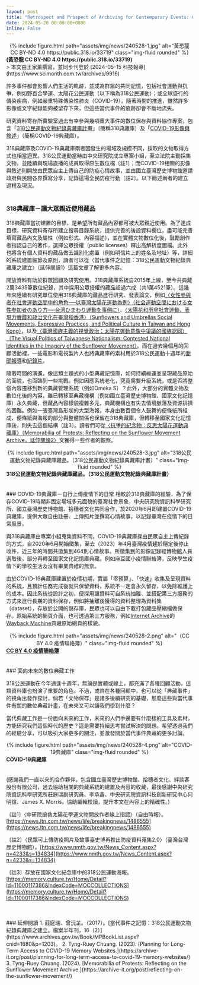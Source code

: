 ```yaml
---
layout: post
title: "Retrospect and Prospect of Archiving for Contemporary Events: Case Studies from the 318 Civil Movment and Covid-19 Pandemic."
date: 2024-05-28 00:00:00+0800
inline: False
---
```


<center>
<div class="row">
    <div class="col-sm mt-3 mt-md-0">
        {% include figure.html path="assets/img/news/240528-1.jpg" alt="黃恐龍 CC BY-ND 4.0 https://public.318.io/33719" class="img-fluid rounded" %}
    </div>
</div>
</center>
<div class="caption">
    <b>(黃恐龍 CC BY-ND 4.0 https://public.318.io/33719)</b>
</div>
> 本文由王家薰撰寫，並同步刊登於 [2024-05-15 科技報導](https://www.scimonth.com.tw/archives/9916)

許多事件都會影響人們生活的軌跡，並成為群眾的共同記憶，包括社會運動與抗爭，例如野百合學運、太陽花公民運動（以下稱為318公民運動）；或全球盛行的傳染疾病，例如嚴重特殊傳染性肺炎（COVID-19）。隨著時間的推進，雖然許多影像或文字紀錄能夠被留存下來，但這些當代事件的痕跡卻會不斷地流失。

研究資料寄存所實驗室過去有幸參與幾項重大事件的數位保存與資料協作專案，包含「[318公民運動文物紀錄典藏庫計畫](https://public.318.io)」（簡稱318典藏庫）及「[COVID-19影像與敘述](https://th.covid19.commons.tw/)」（簡稱COVID-19典藏庫）。

318典藏庫及COVID-19典藏庫兩者因發生的場域及規模不同，採取的文物取得方式也相當迥異。318公民運動當時由中央研究院成立專案小組，至立法院主動採集文物，並陸續與現場直播的成員取得原生數位檔〔註1〕；而COVID-19相關的影像與敘述則開放由民眾自主上傳自己的防疫心情故事，並由國立臺灣歷史博物館邀請政府與民間各界撰寫分享，記錄這場全民防疫行動〔註2〕。以下簡述兩者的建立過程及現況。
<br> 
<br> 
### 318典藏庫－讓大眾親近使用藏品
318典藏庫當初建置的目標，是希望所有藏品內容都可被大眾親近使用。為了達成目標，研究資料寄存所建立搜尋目錄系統，提供完善的後設資料欄位，盡可能完善填寫藏品內文及屬性（例如形式、內容描述），並在實體文物數位化後，鼓勵創作者指認自己的著作，選擇公眾授權（public licenses）釋出高解析度圖檔。此外也將含有個人資料的藏品做去識別化處置（例如明信片上的姓名及地址）等，詳細的系統建置細節及原則，讀者可以從〈當代事件之記憶：318公民運動文物紀錄典藏庫之建立〉（延伸閱讀1）這篇文章了解更多內容。

開放資料有助於群眾回顧及研究使用。318典藏庫系統自2015年上線，至今共典藏2萬3435筆數位紀錄，其中採用公眾授權的藏品超過六成（共1萬4521筆）。這幾年來陸續有研究單位使用318典藏庫的藏品進行研究、發表論文，例如[〈女性參與者在社會運動空間中的角色──以臺灣太陽花運動為例〉（社会運動空間における女性参加者のあり方──台湾ひまわり運動を事例に）](https://www.ir.nihon-u.ac.jp/pdf/research/publication/01_41_05.pdf
)、[〈太陽花和雨傘社會運動，表現力實踐和政治文化在臺灣和香港〉（Sunflowers and Umbrellas Social Movements, Expressive Practices, and Political Culture in Taiwan and Hong Kong）](https://ieas.directfrompublisher.com/catalog/book/sunflowers-and-umbrellas)，以及[〈臺灣國族主義的視覺政治：太陽花運動意像中爭議的國族認同〉（The Visual Politics of Taiwanese Nationalism: Contested National Identities in the Imagery of the Sunflower Movement）](https://yorkspace.library.yorku.ca/items/a5f7ca03-cdc5-4306-bcaf-0dbd71c8ac7f)。而在過去幾個月的回顧活動裡，一些電影和電視製片人也將典藏庫的素材用於318公民運動十週年的[新聞報導](https://www.youtube.com/watch?v=TxaO1XYrRDQ)和[紀錄片](https://www.youtube.com/watch?v=ijo4Np3VJYM)。

隨著時間的演進，像這類主題式的小型典藏記憶庫，如何持續維運並呈現藏品原始的面貌，也面臨到一些挑戰。例如因應系統老化，究竟需要升級系統，或是否將整個內容遷移到新的典藏管理系統（例如Omeka S）？此外，大部分的實體文物及數位化後的內容，雖已轉移至典藏機構（例如國立臺灣歷史博物館、國家文化記憶庫）永久典藏，但藏品內容樣貌複雜多元，典藏機構也有失去情境脈落及資源排擠的困難。例如一張臺灣島形狀的大型海報，本身由數百個令人鼓舞的便條紙所組成，便條紙與海報的部分與整體關係也保留在318典藏庫，但轉移至國家文化記憶庫後，則失去這個結構〔註3〕。讀者們可從[〈抗爭的紀念物：反思太陽花運動典藏庫〉（Memorabilia of Protests: Reflecting on the Sunflower Movement Archive，延伸閱讀2）](https://archive-it.org/post/planning-for-long-term-access-to-covid-19-memory-websites/)文獲得一些作者的觀察。


<center>
<div class="row">
    <div class="col-sm mt-3 mt-md-0">
        {% include figure.html path="assets/img/news/240528-3.jpg" alt="318公民運動文物紀錄典藏庫藏品。（318公民運動文物紀錄典藏庫計畫）" class="img-fluid rounded" %}
    </div>
</div>
</center>
<div class="caption">
    <b>318公民運動文物紀錄典藏庫藏品。（318公民運動文物紀錄典藏庫計畫）</b>
</div>

<br> 
<br> 
### COVID-19典藏庫－自行上傳疫情下的日常
相較於318典藏庫的經驗，為了保存COVID-19時期非固定場域多元面貌的臺灣社會景象，中央研究院資訊科學研究所、國立臺灣歷史博物館、拾穗者文化共同合作，於2020年6月即建置COVID-19典藏庫，提供大眾自由註冊、上傳照片並撰寫心情故事，以記錄臺灣在疫情下的日常風景。

與318典藏庫由專案小組蒐集資料不同，COVID-19典藏庫採由民眾自主上傳紀錄的方式，自2020年6月開始徵集，至去（2023）年4月臺灣疫情趨於穩定後停止收件，近三年的時間共徵集到464則心情故事。所徵集到的影像記錄經博物館人員選取後，部分再轉至國家文化記憶庫典藏。例如麻豆國小疫情聯絡簿，反映學生疫情下的學校生活及沒有畢業典禮的無奈。

由於COVID-19典藏庫建置於疫情初期，實屬「零預算」、「快速」收集及呈現資料的系統，且預計任務完成後就只保留資料，系統不一定會永久留存，以免除維護上的成本。因此系統從設計之初，便採用讓資料可自系統抽離、並搭配第三方服務的方式來進行長期的資料保存，例如將抽離後獲得的資料整理為資料集（dataset），存放於公開的儲存庫，民眾也可以自由下載打包藏品壓縮檔做保存。原始系統的網頁介面，也可透過第三方服務，例如[Internet Archive](https://archive.org/)的[Wayback Machine](https://wayback-api.archive.org/)典藏原始網頁的樣貌。

<center>
<div class="row">
    <div class="col-sm mt-3 mt-md-0">
        {% include figure.html path="assets/img/news/240528-2.png" alt="（CC BY 4.0 疫情聯絡簿）" class="img-fluid rounded" %}
    </div>
</div>
</center>
<div class="caption">
    <b><a href="https://th.covid19.commons.tw/occurrence/2001403">CC BY 4.0 疫情聯絡簿</a></b>
</div>

<br> 
<br> 
### 面向未來的數位典藏工作

318公民運動在今年適逢十週年，無論是實體或線上，都充滿了各種回顧活動，這類資料庫也扮演了重要的角色。不過，或許在各種回顧中，也可以從「典藏事件」的視角出發作探討，倘若「文物保存」是諸多後續研究的基礎，那麼這些與當代事件有關的數位典藏計畫，在未來又可以讓我們學到什麼？

當代典藏工作是一份面向未來的工作，未來的人們手邊要有什麼樣的工具及素材，方能研究我們這個時代的歷史？這是需要持續思考嘗試解決的問題。希望透過我們的經驗分享，可以吸引大家更多的關注，並激發關於當代事件典藏的更多討論。


<center>
<div class="row">
    <div class="col-sm mt-3 mt-md-0">
        {% include figure.html path="assets/img/news/240528-4.png" alt="COVID-19典藏庫" class="img-fluid rounded" %}
    </div>
</div>
</center>
<div class="caption">
    <b>COVID-19典藏庫</b>
</div>

<br> 
<br> 
(感謝我們一直以來的合作夥伴，包含國立臺灣歷史博物館、拾穗者文化、絆談客股份有限公司，過去協助相關的典藏系統的建置及內容的收藏，最後感謝中央研究院資訊科學研究所莊庭瑞副研究員、李承鑫、中央研究院資訊科技創新研究中心何明諠、James X. Morris，協助編輯校讀，提升本文在內容上的精確性。)

〔註1〕〈中研院搶救太陽花學運文物開放作者線上指認〉（自由時報）。[https://news.ltn.com.tw/news/life/breakingnews/1486555](https://news.ltn.com.tw/news/life/breakingnews/1486555)

〔註2〕〈民眾可上傳防疫照片及故事臺史博再推出防疫資料蒐集2.0〉（臺灣台灣歷史博物館）。[https://www.nmth.gov.tw/News_Content.aspx?n=4233&s=134834](https://www.nmth.gov.tw/News_Content.aspx?n=4233&s=134834)

〔註3〕存放在國家文化紀念庫中的318公民運動海報。[https://memory.culture.tw/Home/Detail?Id=11000117386&IndexCode=MOCCOLLECTIONS](https://memory.culture.tw/Home/Detail?Id=11000117386&IndexCode=MOCCOLLECTIONS)


<br> 
<br> 
### 延伸閱讀
1. 莊庭瑞、曾沅芷。（2017）。[當代事件之記憶：318公民運動文物紀錄典藏庫之建立。檔案半年刊，16（2）](https://www.archives.gov.tw/Book/MPBookList.aspx?cnid=1680&p=1203)。
2. Tyng-Ruey Chuang. (2023). [Planning for Long-Term Access to COVID-19 Memory Websites.](https://archive-it.org/post/planning-for-long-term-access-to-covid-19-memory-websites/)
3. Tyng-Ruey Chuang. (2024). [Memorabilia of Protests: Reflecting on the Sunflower Movement Archive.](https://archive-it.org/post/reflecting-on-the-sunflower-movement/)


